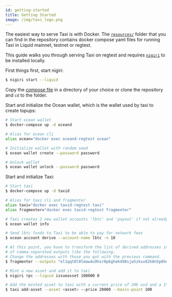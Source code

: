 ```yaml
---
id: getting-started
title: Getting Started
image: /img/taxi_logo.png
---
```


The easiest way to serve Taxi is with Docker. The [`resources/`](https://github.com/vulpemventures/taxi-daemon/tree/master/resources) folder that you can find in the repository contains docker compose yaml files for running Taxi in Liquid mainnet, testnet or regtest.

This guide walks you through serving Taxi on regtest and requires [`nigiri`](../nigiri/getting-started.md) to be installed locally.

First things first, start nigiri:

```bash
$ nigiri start --liquid
```

Copy the [compose file](https://github.com/vulpemventures/taxi-daemon/blob/master/resources/compose-regtest/docker-compose.yml) in a directory of your choice or clone the repository and `cd` to the folder.

Start and initialize the Ocean wallet, which is the wallet used by taxi to create topups:

```bash
# Start ocean wallet
$ docker-compose up -d oceand

# Alias for ocean cli
alias ocean="docker exec oceand-regtest ocean"

# Initialize wallet with random seed
$ ocean wallet create --password password

# Unlock wallet
$ ocean wallet unlock --password password
```

Start and initialize Taxi:

```bash
# Start taxi
$ docker-compose up -d taxid

# Alias for taxi cli and fragmenter
alias taxi="docker exec taxid-regtest taxi"
alias fragmenter="docker exec taxid-regtest fragmenter"

# Taxi creates 2 new wallet accounts 'lbtc' and 'payout' if not already existing.
$ ocean wallet info

# Send lbtc funds to Taxi to be able to pay for network fees
$ ocean account derive --account-name lbtc -n 10

# At this point, you have to transform the list of derived addresses in a list 
# of comma-separated outputs like the following.
# Change the addresses with those you got with the previous command.
$ fragmenter --outputs "el1qqt0l0lmaw4u9hsr0p6ghek498sjw5zksx82k8n5p8he9plcl9rf5x0hsaj0hjsm3jkvypqwaua4zdgr60avnwkx2lxt4gwhnt=500","el1qqfq3pp98p53228grhl2cmar2zcxt8399c9y6nsm5usuuntc4wmmwm660pwunp8nrye4djkxt4fze9967ud0053rnxsuaffyp0=500,el1qqf4xzp7a6jquhs9ckd7fzhgm5ce8lcwvltjnfsg5fl652jk2tdmmh63973nfph3yg5nuydhh4nvvfyn9knfuujqf8fuygtvdt=500,el1qq23q48gae3pxxevah6435q7wstg3992s5pcral5rfyp2vgnreda0mr7mkz4wwhg45h4h36asz308x6d3h43avht8rfg6ht3n6=500,el1qqwdz5um73n87xdcgzv0k66edcrkyfggzyfkxt3gwqm7qm4pzug56pypnlpth856rqgw7eyu2zezmyqmy8yr8kkledwy3sclaj=700,el1qqtgd6n06g6zrspr6h2t0stpxls905a94d75zs755t0nj9569n7zqgkar2q8jwhleqw5smljnnmvgttyykffvxyvaj43zdxksp=700,el1qqgcr5qvhdw70lz0vclwq9rljyf47sqne0x3uruyx06q0ywxtlmp5udj55mmg50hfr363lhfc5zjraypz4dmcszt68mstpjwvf=700,el1qq249sl8nhc7rvc7cjqkzr2ymcq3epf45sxsq29z8jll8f6zpm9h96qf26dr5ae5jc4k6qkl7hju39sfqsglwgfdc65cssq3eu=1000,el1qqw9qs5zsfq3vej4w6s7vsxy6w8e26j4awmga38mar5q7x4py2dtxprtkqklz6kuly5mc5dh37klnuy6w7fan74jy5qrpfekwu=1000,el1qqt49lhp94uzhup0u70c540zd079ylz43lxnh679mv8e8vtm30zxyy30z76wrvqa8aej9ewfd65r35wsm3lmgw442h575gsu7j=1500"

# Mint a new asset and add it to taxi
$ nigiri rpc --liquid issueasset 100000 0

# Add the minted asset to taxi with a current price of 20k usd and a 1% service fee
$ taxi add-asset --asset <asset> --price 20000 --basis-point 100
```